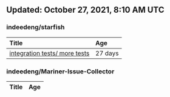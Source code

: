## Updated: October 27, 2021, 8:10 AM UTC


### indeedeng/starfish
|**Title**|**Age**|
|:----|:----|
|[integration tests/ more tests](https://github.com/indeedeng/starfish/issues/117)|27&nbsp;days|


### indeedeng/Mariner-Issue-Collector
|**Title**|**Age**|
|:----|:----|
